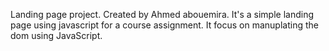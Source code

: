Landing page project.
Created by Ahmed abouemira.
It's a simple landing page using javascript for a course assignment.
It focus on manuplating the dom using JavaScript. 
